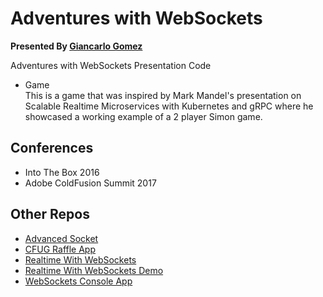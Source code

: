 # Adventures with WebSockets
__Presented By [Giancarlo Gomez](https://github.com/GiancarloGomez)__

Adventures with WebSockets Presentation Code

* Game<br />
This is a game that was inspired by Mark Mandel's presentation on Scalable Realtime Microservices with Kubernetes and gRPC where he showcased a working example of a 2 player Simon game.

## Conferences
* Into The Box 2016
* Adobe ColdFusion Summit 2017

## Other Repos
* [Advanced Socket](https://github.com/GiancarloGomez/AdvancedSocket)
* [CFUG Raffle App](https://github.com/CFUG-SFL/CFUG-2014-06-WS-RAFFLEAPP)
* [Realtime With WebSockets](https://github.com/GiancarloGomez/ColdFusion-Realtime-With-WebSockets)
* [Realtime With WebSockets Demo](https://github.com/GiancarloGomez/ColdFusion-Realtime-With-WebSockets-Demo-Code)
* [WebSockets Console App](https://github.com/GiancarloGomez/ColdFusion-WebSockets-Console)
